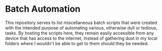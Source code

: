 # Batch Automation

This repository serves to list miscellaneous batch scripts that were created with the intended purpose of automating various, otherwise dull or tedious, tasks. By hosting the scripts here, they remain easily accessible from any device that has access to the internet, instead of gathering dust in my local folders where I wouldn't be able to get to them should they be needed.

